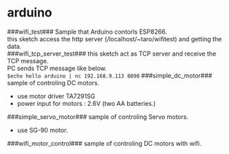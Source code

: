 # arduino
###wifi_test###
Sample that Arduino contorls ESP8266.  
this sketch access the http server (/localhost/~taro/wifitest) and getting the data.  
###wifi_tcp_server_test###
this sketch act as TCP server and receive the TCP message.    
PC sends TCP message like below.  
`$echo hello arduino | nc 192.168.9.113 8090`
###simple_dc_motor###
sample of controling DC motors.  
 - use motor driver TA7291SG
 - power input for motors : 2.6V (two AA batteries.)

###simple_servo_motor###
sample of controling Servo motors.
 - use SG-90 motor.

###wifi_motor_control###
sample of controling DC motors with wifi.

